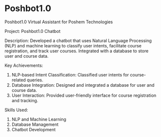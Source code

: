 # Poshbot1.0
Poshbot1.0 Virtual Assistant for Poshem Technologies

Project: Poshbot1.0 Chatbot

Description: Developed a chatbot that uses Natural Language Processing (NLP) and machine learning to classify user intents, facilitate course registration, and track user courses. Integrated with a database to store user and course data.

Key Achievements:
1. NLP-based Intent Classification: Classified user intents for course-related queries.
2. Database Integration: Designed and integrated a database for user and course data.
3. User Interaction: Provided user-friendly interface for course registration and tracking.

Skills Used:
1. NLP and Machine Learning
2. Database Management
3. Chatbot Development
